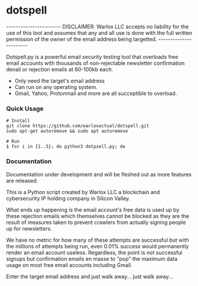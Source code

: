 # dotspell

<blockquote class="imgur-embed-pub" lang="en" data-id="a/ckYWnPo" data-context="false" ><a href="//imgur.com/a/ckYWnPo"></a></blockquote><script async src="//s.imgur.com/min/embed.js" charset="utf-8"></script>
-----------------------
DISCLAIMER: Warlox LLC accepts no liability for the use of this tool and assumes that any and all use
is done with the full written permission of the owner of the email address being targetted.
-----------------------

Dotspell.py is a powerful email security testing tool that overloads free email accounts with thousands of non-rejectable newsletter confirmation
denail or rejection emails at 80-100kb each.

* Only need the target's email address
* Can run on any operating system.
* Gmail, Yahoo, Protonmail and more are all succeptible to overload.

### Quick Usage

```shell
# Install
git clone https://github.com/warloxactual/dotspell.git
sudo apt-get autoremove && sudo apt autoremove

# Run
$ for i in {1..5}; do python3 dotpsell.py; do

```

### Documentation

Documentation under development and will be fleshed out as more features are released.

This is a Python script created by Warlox LLC a blockchain and cybersecurity IP holding company in Silicon Valley.

What ends up happening is the email account's free data is used up by these rejection emails
which themselves cannot be blocked as they are the result of measures taken to prevent 
crawlers from actually signing people up for newsletters.

We have no metric for how many of these attempts are successful but with the millions of
attempts being run, even 0.01% success would permanently render an email account useless.
Regardless, the point is not successful signups but confirmation emails en masse to "pop"
the maximum data usage on most free email accounts including Gmail.

Enter the target email address and just walk away... just walk away...

